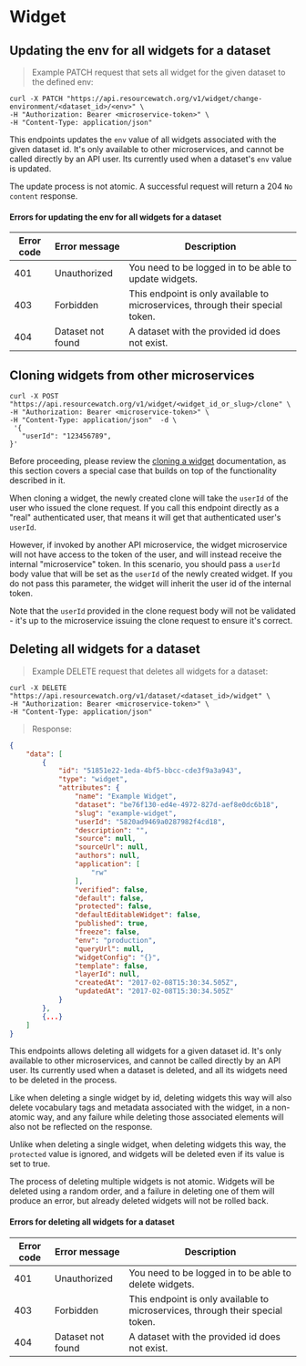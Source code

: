 # Widget

## Updating the env for all widgets for a dataset

> Example PATCH request that sets all widget for the given dataset to the defined env:

```shell
curl -X PATCH "https://api.resourcewatch.org/v1/widget/change-environment/<dataset_id>/<env>" \
-H "Authorization: Bearer <microservice-token>" \
-H "Content-Type: application/json"
```

This endpoints updates the `env` value of all widgets associated with the given dataset id. It's only available to other microservices, and cannot be called directly by an API user. Its currently used when a dataset's `env` value is updated.

The update process is not atomic. A successful request will return a 204 `No content` response.

#### Errors for updating the env for all widgets for a dataset

Error code     | Error message  | Description
-------------- | -------------- | --------------
401            | Unauthorized   | You need to be logged in to be able to update widgets.
403            | Forbidden      | This endpoint is only available to microservices, through their special token.
404            | Dataset not found | A dataset with the provided id does not exist.

## Cloning widgets from other microservices

```shell
curl -X POST "https://api.resourcewatch.org/v1/widget/<widget_id_or_slug>/clone" \
-H "Authorization: Bearer <microservice-token>" \
-H "Content-Type: application/json"  -d \
 '{
   "userId": "123456789",
}'
```

Before proceeding, please review the [cloning a widget](https://resource-watch.github.io/doc-api/index-rw.html#cloning-a-widget) documentation, as this section covers a special case that builds on top of the functionality described in it.

When cloning a widget, the newly created clone will take the `userId` of the user who issued the clone request. If you call this endpoint directly as a "real" authenticated user, that means it will get that authenticated user's `userId`. 

However, if invoked by another API microservice, the widget microservice will not have access to the token of the user, and will instead receive the internal "microservice" token. In this scenario, you should pass a `userÌd` body value that will be set as the `userId` of the newly created widget. If you do not pass this parameter, the widget will inherit the user id of the internal token. 

Note that the `userId` provided in the clone request body will not be validated - it's up to the microservice issuing the clone request to ensure it's correct.

## Deleting all widgets for a dataset 

> Example DELETE request that deletes all widgets for a dataset:

```shell
curl -X DELETE "https://api.resourcewatch.org/v1/dataset/<dataset_id>/widget" \
-H "Authorization: Bearer <microservice-token>" \
-H "Content-Type: application/json"
```

> Response:

```json
{
    "data": [
        {
            "id": "51851e22-1eda-4bf5-bbcc-cde3f9a3a943",
            "type": "widget",
            "attributes": {
                "name": "Example Widget",
                "dataset": "be76f130-ed4e-4972-827d-aef8e0dc6b18",
                "slug": "example-widget",
                "userId": "5820ad9469a0287982f4cd18",
                "description": "",
                "source": null,
                "sourceUrl": null,
                "authors": null,
                "application": [
                    "rw"
                ],
                "verified": false,
                "default": false,
                "protected": false,
                "defaultEditableWidget": false,
                "published": true,
                "freeze": false,
                "env": "production",
                "queryUrl": null,
                "widgetConfig": "{}",
                "template": false,
                "layerId": null,
                "createdAt": "2017-02-08T15:30:34.505Z",
                "updatedAt": "2017-02-08T15:30:34.505Z"
            }
        },
        {...}
    ]
}
```

This endpoints allows deleting all widgets for a given dataset id. It's only available to other microservices, and cannot be called directly by an API user. Its currently used when a dataset is deleted, and all its widgets need to be deleted in the process.

Like when deleting a single widget by id, deleting widgets this way will also delete vocabulary tags and metadata associated with the widget, in a non-atomic way, and any failure while deleting those associated elements will also not be reflected on the response.

Unlike when deleting a single widget, when deleting widgets this way, the `protected` value is ignored, and widgets will be deleted even if its value is set to true.

The process of deleting multiple widgets is not atomic. Widgets will be deleted using a random order, and a failure in deleting one of them will produce an error, but already deleted widgets will not be rolled back.

#### Errors for deleting all widgets for a dataset

Error code     | Error message  | Description
-------------- | -------------- | --------------
401            | Unauthorized   | You need to be logged in to be able to delete widgets.
403            | Forbidden      | This endpoint is only available to microservices, through their special token.
404            | Dataset not found | A dataset with the provided id does not exist.
